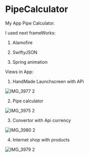 # PipeCalculator
My App Pipe Calculator.

I used next frameWorks:

1) Alamofire

2) SwiftyJSON

3) Spring animation

Views in App:

1) HandMade Launchscreen with APi 

![IMG_3977 2](https://user-images.githubusercontent.com/116091217/229558861-e9c97e2c-d9fa-4d11-892e-bab03fdfb42f.PNG)

2) Pipe calculator

![IMG_3975 2](https://user-images.githubusercontent.com/116091217/229558836-500452b4-b3a0-4a1f-afb5-c9ed9017f785.PNG)

3) Convertor with Api currency

![IMG_3980 2](https://user-images.githubusercontent.com/116091217/229558805-ba34e946-38e5-49fb-9bfc-f317300b4099.PNG)

4) Internet shop with products

![IMG_3979 2](https://user-images.githubusercontent.com/116091217/229558882-3a5b37a9-250d-453e-a634-dd863e009d91.PNG)
